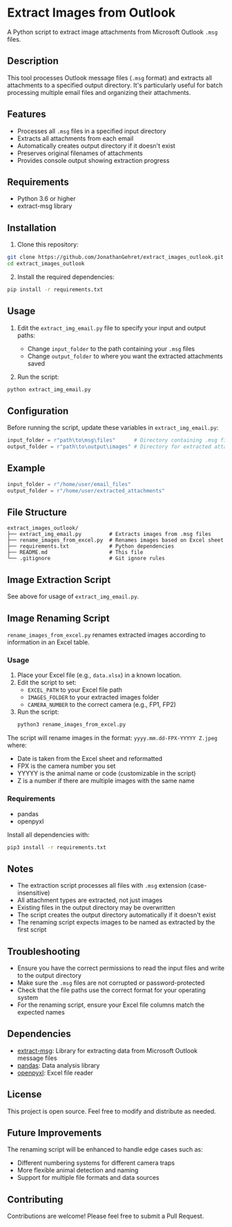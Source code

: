 # Extract Images from Outlook

A Python script to extract image attachments from Microsoft Outlook `.msg` files.

## Description

This tool processes Outlook message files (`.msg` format) and extracts all attachments to a specified output directory. It's particularly useful for batch processing multiple email files and organizing their attachments.

## Features

- Processes all `.msg` files in a specified input directory
- Extracts all attachments from each email
- Automatically creates output directory if it doesn't exist
- Preserves original filenames of attachments
- Provides console output showing extraction progress

## Requirements

- Python 3.6 or higher
- extract-msg library

## Installation

1. Clone this repository:
```bash
git clone https://github.com/JonathanGehret/extract_images_outlook.git
cd extract_images_outlook
```

2. Install the required dependencies:
```bash
pip install -r requirements.txt
```

## Usage

1. Edit the `extract_img_email.py` file to specify your input and output paths:
   - Change `input_folder` to the path containing your `.msg` files
   - Change `output_folder` to where you want the extracted attachments saved

2. Run the script:
```bash
python extract_img_email.py
```

## Configuration

Before running the script, update these variables in `extract_img_email.py`:

```python
input_folder = r"path\to\msg\files"      # Directory containing .msg files
output_folder = r"path\to\output\images" # Directory for extracted attachments
```

## Example

```python
input_folder = r"/home/user/email_files"
output_folder = r"/home/user/extracted_attachments"
```


## File Structure

```
extract_images_outlook/
├── extract_img_email.py         # Extracts images from .msg files
├── rename_images_from_excel.py  # Renames images based on Excel sheet
├── requirements.txt             # Python dependencies
├── README.md                    # This file
└── .gitignore                   # Git ignore rules
```

## Image Extraction Script

See above for usage of `extract_img_email.py`.

## Image Renaming Script

`rename_images_from_excel.py` renames extracted images according to information in an Excel table.

### Usage

1. Place your Excel file (e.g., `data.xlsx`) in a known location.
2. Edit the script to set:
   - `EXCEL_PATH` to your Excel file path
   - `IMAGES_FOLDER` to your extracted images folder
   - `CAMERA_NUMBER` to the correct camera (e.g., FP1, FP2)
3. Run the script:
   ```bash
   python3 rename_images_from_excel.py
   ```

The script will rename images in the format:
`yyyy.mm.dd-FPX-YYYYY Z.jpeg`
where:
- Date is taken from the Excel sheet and reformatted
- FPX is the camera number you set
- YYYYY is the animal name or code (customizable in the script)
- Z is a number if there are multiple images with the same name

### Requirements

- pandas
- openpyxl

Install all dependencies with:
```bash
pip3 install -r requirements.txt
```

## Notes

- The extraction script processes all files with `.msg` extension (case-insensitive)
- All attachment types are extracted, not just images
- Existing files in the output directory may be overwritten
- The script creates the output directory automatically if it doesn't exist
- The renaming script expects images to be named as extracted by the first script

## Troubleshooting

- Ensure you have the correct permissions to read the input files and write to the output directory
- Make sure the `.msg` files are not corrupted or password-protected
- Check that the file paths use the correct format for your operating system
- For the renaming script, ensure your Excel file columns match the expected names

## Dependencies

- [extract-msg](https://pypi.org/project/extract-msg/): Library for extracting data from Microsoft Outlook message files
- [pandas](https://pandas.pydata.org/): Data analysis library
- [openpyxl](https://openpyxl.readthedocs.io/): Excel file reader

## License

This project is open source. Feel free to modify and distribute as needed.

## Future Improvements

The renaming script will be enhanced to handle edge cases such as:
- Different numbering systems for different camera traps
- More flexible animal detection and naming
- Support for multiple file formats and data sources

## Contributing

Contributions are welcome! Please feel free to submit a Pull Request.
